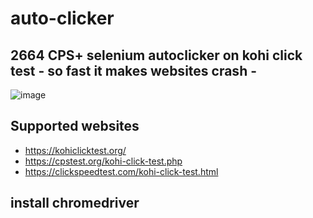 # auto-clicker
## 2664 CPS+ selenium autoclicker on kohi click test - so fast it makes websites crash -

![image](https://user-images.githubusercontent.com/98614666/157330881-829adfea-9d70-4f8c-b2cf-e29ca4d57d64.png)

## Supported websites
- https://kohiclicktest.org/
- https://cpstest.org/kohi-click-test.php
- https://clickspeedtest.com/kohi-click-test.html

## install chromedriver
